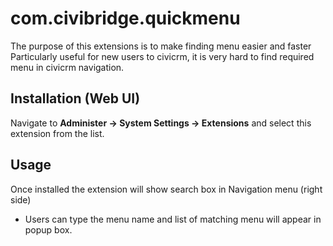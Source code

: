 com.civibridge.quickmenu
=============================
The purpose of this extensions is to make finding menu easier and faster
Particularly useful for new users to civicrm, it is very hard to find required menu in civicrm navigation.

## Installation (Web UI)

Navigate to **Administer -> System Settings -> Extensions** and select this extension from the list.

## Usage

Once installed the extension will show search box in Navigation menu (right side)
- Users can type the menu name and list of matching menu will appear in popup box.
